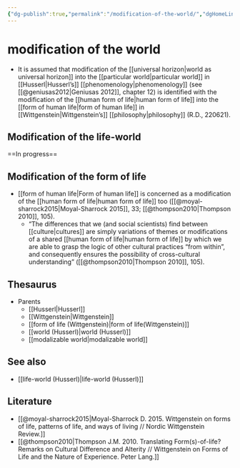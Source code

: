 ```yaml
---
{"dg-publish":true,"permalink":"/modification-of-the-world/","dgHomeLink":false,"dgPassFrontmatter":false}
---
```


# modification of the world
- It is assumed that modification of the [[universal horizon|world as universal horizon]] into the [[particular world|particular world]] in [[Husserl|Husserl’s]] [[phenomenology|phenomenology]] (see [[@geniusas2012|Geniusas 2012]], chapter 12) is identified with the modification of the [[human form of life|human form of life]] into the [[form of human life|form of human life]] in [[Wittgenstein|Wittgenstein’s]] [[philosophy|philosophy]] (R.D., 220621).


## Modification of the life-world
==In progress==

## Modification of the form of life
- [[form of human life|Form of human life]] is concerned as a modification of the [[human form of life|human form of life]] too ([[@moyal-sharrock2015|Moyal-Sharrock 2015]], 33; [[@thompson2010|Thompson 2010]], 105).
	- “The differences that we (and social scientists) find between [[culture|cultures]] are simply variations of themes or modifications of a shared [[human form of life|human form of life]] by which we are able to grasp the logic of other cultural practices “from within”, and consequently ensures the possibility of cross-cultural understanding” ([[@thompson2010|Thompson 2010]], 105).

## Thesaurus
- Parents
	- [[Husserl|Husserl]]
	- [[Wittgenstein|Wittgenstein]]
	- [[form of life (Wittgenstein)|form of life(Wittgenstein)]]
	- [[world (Husserl)|world (Husserl)]]
	- [[modalizable world|modalizable world]]


## See also
- [[life-world (Husserl)|life-world (Husserl)]]


## Literature
- [[@moyal-sharrock2015|Moyal-Sharrock D. 2015. Wittgenstein on forms of life, patterns of life, and ways of living // Nordic Wittgenstein Review.]]
- [[@thompson2010|Thompson J.M. 2010. Translating Form(s)-of-life? Remarks on Cultural Difference and Alterity // Wittgenstein on Forms of Life and the Nature of Experience. Peter Lang.]]



